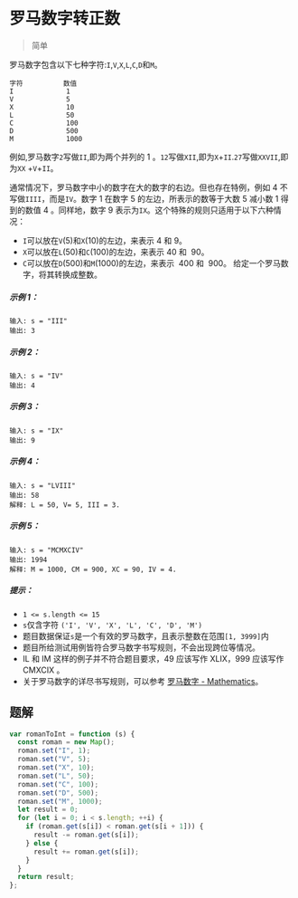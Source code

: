 # 罗马数字转正数

> 简单

罗马数字包含以下七种字符:`I`,`V`,`X`,`L`,`C`,`D`和`M`。

```
字符          数值
I             1
V             5
X             10
L             50
C             100
D             500
M             1000
```

例如,罗马数字`2`写做`II`,即为两个并列的 1 。`12`写做`XII`,即为`X`+`II`.`27`写做`XXVII`,即为`XX` +`V`+`II`。

通常情况下，罗马数字中小的数字在大的数字的右边。但也存在特例，例如 4 不写做`IIII`，而是`IV`。数字 1 在数字 5 的左边，所表示的数等于大数 5 减小数 1 得到的数值 4 。同样地，数字 9 表示为`IX`。这个特殊的规则只适用于以下六种情况：

- `I`可以放在`V`(5)和`X`(10)的左边，来表示 4 和 9。
- `X`可以放在`L`(50)和`C`(100)的左边，来表示 40 和  90。
- `C`可以放在`D`(500)和`M`(1000)的左边，来表示  400 和  900。
  给定一个罗马数字，将其转换成整数。

##### 示例 1：

```
输入: s = "III"
输出: 3
```

##### 示例 2：

```
输入: s = "IV"
输出: 4
```

##### 示例 3：

```
输入: s = "IX"
输出: 9
```

##### 示例 4：

```
输入: s = "LVIII"
输出: 58
解释: L = 50, V= 5, III = 3.
```

##### 示例 5：

```
输入: s = "MCMXCIV"
输出: 1994
解释: M = 1000, CM = 900, XC = 90, IV = 4.
```

##### 提示：

- `1 <= s.length <= 15`
- `s`仅含字符 `('I', 'V', 'X', 'L', 'C', 'D', 'M')`
- 题目数据保证`s`是一个有效的罗马数字，且表示整数在范围`[1, 3999]`内
- 题目所给测试用例皆符合罗马数字书写规则，不会出现跨位等情况。
- IL 和 IM 这样的例子并不符合题目要求，49 应该写作 XLIX，999 应该写作 CMXCIX 。
- 关于罗马数字的详尽书写规则，可以参考 [罗马数字 - Mathematics](https://b2b.partcommunity.com/community/knowledge/zh_CN/detail/10753/%E7%BD%97%E9%A9%AC%E6%95%B0%E5%AD%97#knowledge_article)。

## 题解

```javascript
var romanToInt = function (s) {
  const roman = new Map();
  roman.set("I", 1);
  roman.set("V", 5);
  roman.set("X", 10);
  roman.set("L", 50);
  roman.set("C", 100);
  roman.set("D", 500);
  roman.set("M", 1000);
  let result = 0;
  for (let i = 0; i < s.length; ++i) {
    if (roman.get(s[i]) < roman.get(s[i + 1])) {
      result -= roman.get(s[i]);
    } else {
      result += roman.get(s[i]);
    }
  }
  return result;
};
```
